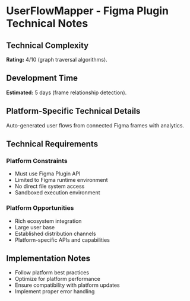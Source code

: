 # UserFlowMapper - Figma Plugin Technical Notes

## Technical Complexity
**Rating:** 4/10 (graph traversal algorithms).

## Development Time
**Estimated:** 5 days (frame relationship detection).

## Platform-Specific Technical Details
Auto-generated user flows from connected Figma frames with analytics.

## Technical Requirements

### Platform Constraints
- Must use Figma Plugin API
- Limited to Figma runtime environment
- No direct file system access
- Sandboxed execution environment

### Platform Opportunities
- Rich ecosystem integration
- Large user base
- Established distribution channels
- Platform-specific APIs and capabilities

## Implementation Notes
- Follow platform best practices
- Optimize for platform performance
- Ensure compatibility with platform updates
- Implement proper error handling
